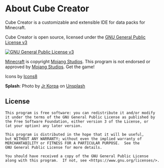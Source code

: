 # About Cube Creator

Cube Creator is a customizable and extensible IDE for data packs for Minecraft.

Cube Creator is open source, licensed under the [GNU General Public License v3](https://www.gnu.org/licenses/gpl-3.0.html)

[![GNU General Public License v3](https://www.gnu.org/graphics/gplv3-with-text-136x68.png)](https://www.gnu.org/licenses/gpl-3.0.html)

[Minecraft](https://www.minecraft.net/en-us/) is copyright [Mojang Studios](https://www.mojang.com/). This program is not endorsed or approved by [Mojang Studios](https://www.mojang.com/). Get the game!

Icons by [Icons8](https://icons8.com)

**Splash**: Photo by [Jr Korpa](https://unsplash.com/@korpa?utm_source=unsplash&utm_medium=referral&utm_content=creditCopyText) on [Unsplash](https://unsplash.com/s/photos/abstract?utm_source=unsplash&utm_medium=referral&utm_content=creditCopyText)

## License

```
This program is free software: you can redistribute it and/or modify
it under the terms of the GNU General Public License as published by
the Free Software Foundation, either version 3 of the License, or
(at your option) any later version.

This program is distributed in the hope that it will be useful,
but WITHOUT ANY WARRANTY; without even the implied warranty of
MERCHANTABILITY or FITNESS FOR A PARTICULAR PURPOSE.  See the
GNU General Public License for more details.

You should have received a copy of the GNU General Public License
along with this program.  If not, see <https://www.gnu.org/licenses/>.
```
